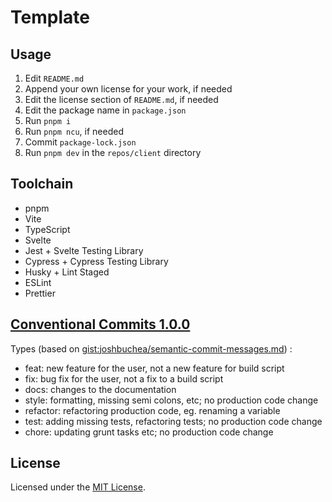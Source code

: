 # Template

## Usage

1. Edit `README.md`
2. Append your own license for your work, if needed
3. Edit the license section of `README.md`, if needed
4. Edit the package name in `package.json`
5. Run `pnpm i`
6. Run `pnpm ncu`, if needed
7. Commit `package-lock.json`
8. Run `pnpm dev` in the `repos/client` directory

## Toolchain

- pnpm
- Vite
- TypeScript
- Svelte
- Jest + Svelte Testing Library
- Cypress + Cypress Testing Library
- Husky + Lint Staged
- ESLint
- Prettier

## [Conventional Commits 1.0.0](https://www.conventionalcommits.org/en/v1.0.0/)

Types (based on [gist:joshbuchea/semantic-commit-messages.md](https://gist.github.com/joshbuchea/6f47e86d2510bce28f8e7f42ae84c716)) :

- feat: new feature for the user, not a new feature for build script
- fix: bug fix for the user, not a fix to a build script
- docs: changes to the documentation
- style: formatting, missing semi colons, etc; no production code change
- refactor: refactoring production code, eg. renaming a variable
- test: adding missing tests, refactoring tests; no production code change
- chore: updating grunt tasks etc; no production code change

## License

Licensed under the [MIT License](LICENSE).
